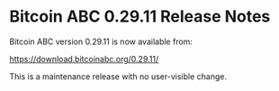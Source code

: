 # Bitcoin ABC 0.29.11 Release Notes

Bitcoin ABC version 0.29.11 is now available from:

  <https://download.bitcoinabc.org/0.29.11/>

This is a maintenance release with no user-visible change.
